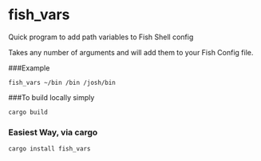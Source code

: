 # fish_vars
Quick program to add path variables to Fish Shell config

Takes any number of arguments and will add them to your Fish Config file.

###Example
```
fish_vars ~/bin /bin /josh/bin
```

###To build locally simply
```
cargo build
```

### Easiest Way, via cargo
```
cargo install fish_vars
```
